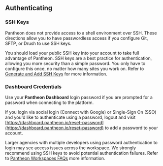## Authenticating

### SSH Keys

Pantheon does not provide access to a shell environment over SSH. These directions allow you to have passwordless access if you configure Git, SFTP, or Drush to use SSH keys.

You should load your public SSH key into your account to take full advantage of Pantheon. SSH keys are a best practice for authentication, allowing you more security than a simple password. You only have to configure this once, no matter how many sites you work on. Refer to [Generate and Add SSH Keys](/ssh-keys) for more information.

### Dashboard Credentials

Use your **Pantheon Dashboard** login password if you are prompted for a password when connecting to the platform.

<Alert title="Note" type="info">

If you login via social login (Connect with Google) or Single-Sign On (SSO) and you'd like to authenticate using a password, logout and visit [https://dashboard.pantheon.io/reset-password](https://dashboard.pantheon.io/reset-password) to add a password to your account.

</Alert>

Larger agencies with multiple developers using password authentication to login may see access issues across the workspace. We strongly recommend using SSH keys to avoid potential authentication failures. Refer to [Pantheon Workspaces FAQs](/guides/account-mgmt/workspace-sites-teams/workspaces#why-do-login-attempts-fail-for-all-users-across-my-organization-simultaneously?) more information.